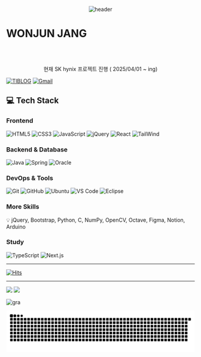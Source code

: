 <div align="center">

  ![header](https://capsule-render.vercel.app/api?type=rect&height=300&color=timeGradient&text=Hello%20Github&reversal=false&section=header&animation=fadeIn&desc=juniel1299's)

</div>


# WONJUN JANG

<p align="center">

</p>

<br>


<p align="center"> 
<!--    <a href="https://juniel1299.github.io/" target="_blank"> 자기소개 및 이력서 </a> -->
  <br>
  현재 SK hynix 프로젝트 진행 ( 2025/04/01 ~ ing)  
  <br>
</p>

[![TIBLOG](https://img.shields.io/badge/TIBLOG-white?style=for-the-badge&logo=TISTORY&logoColor=black)](https://problem-child.tistory.com/)
[![Gmail](https://img.shields.io/badge/Gmail-D14836?style=for-the-badge&logo=gmail&logoColor=white)](mailto:youngs5440@gmail.com) 

## 💻 Tech Stack

### Frontend
![HTML5](https://img.shields.io/badge/html5-%23E34F26.svg?style=for-the-badge&logo=html5&logoColor=white)
![CSS3](https://img.shields.io/badge/css3-%231572B6.svg?style=for-the-badge&logo=css3&logoColor=white)
![JavaScript](https://img.shields.io/badge/javascript-%23F7DF1E.svg?style=for-the-badge&logo=javascript&logoColor=black)
![jQuery](https://img.shields.io/badge/jquery-0769AD?style=for-the-badge&logo=jquery&logoColor=white)
![React](https://img.shields.io/badge/react-%2361DAFB.svg?style=for-the-badge&logo=react&logoColor=white)
![TailWind](https://img.shields.io/badge/Tailwind_CSS-38B2AC?style=for-the-badge&logo=tailwind-css&logoColor=white)

### Backend & Database
![Java](https://img.shields.io/badge/java-%23ED8B00.svg?style=for-the-badge&logo=openjdk&logoColor=white)
![Spring](https://img.shields.io/badge/spring-%236DB33F.svg?style=for-the-badge&logo=spring&logoColor=white)
![Oracle](https://img.shields.io/badge/Oracle-F80000?style=for-the-badge&logo=oracle&logoColor=white)

### DevOps & Tools
![Git](https://img.shields.io/badge/git-%23F05033.svg?style=for-the-badge&logo=git&logoColor=white)
![GitHub](https://img.shields.io/badge/github-%23121011.svg?style=for-the-badge&logo=github&logoColor=white)
![Ubuntu](https://img.shields.io/badge/Ubuntu-E95420?style=for-the-badge&logo=ubuntu&logoColor=white)
![VS Code](https://img.shields.io/badge/VS%20Code-0078d7.svg?style=for-the-badge&logo=visual-studio-code&logoColor=white)
![Eclipse](https://img.shields.io/badge/Eclipse-FE7A16.svg?style=for-the-badge&logo=Eclipse&logoColor=white)

### More Skills
💡 jQuery, Bootstrap, Python, C, NumPy, OpenCV, Octave, Figma, Notion, Arduino

### Study
![TypeScript](https://img.shields.io/badge/typescript-%23007ACC.svg?style=for-the-badge&logo=typescript&logoColor=white)
![Next.js](https://img.shields.io/badge/next.js-%23000000.svg?style=for-the-badge&logo=next.js&logoColor=white)

---

[![Hits](https://hits.seeyoufarm.com/api/count/incr/badge.svg?url=https%3A%2F%2Fgithub.com%2Fjuniel1299&count_bg=%23E72727&title_bg=%233D88DB&icon=&icon_color=%23E7E7E7&title=hits&edge_flat=false)](https://hits.seeyoufarm.com)

---

![](https://github.com/juniel1299/github-stats-transparent/blob/output/generated/languages.svg)
![](https://github.com/juniel1299/github-stats-transparent/blob/output/generated/overview.svg)

![gra](https://github-readme-activity-graph.vercel.app/graph?username=juniel1299&bg_color=000000&color=3366ff&line=A0153E&point=FF204E&area=true&hide_border=true)

![snake gif](https://github.com/juniel1299/juniel1299/blob/output/github-contribution-grid-snake.svg)

